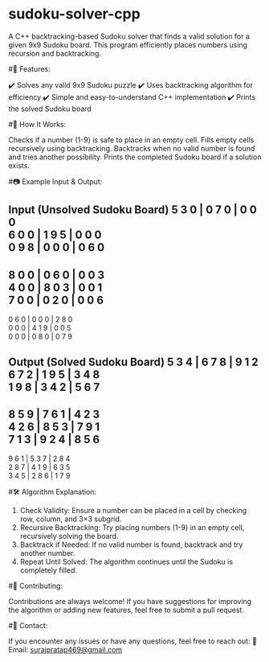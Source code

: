 # sudoku-solver-cpp
A C++ backtracking-based Sudoku solver that finds a valid solution for a given 9x9 Sudoku board. This program efficiently places numbers using recursion and backtracking.

#🚀 Features:

✔️ Solves any valid 9x9 Sudoku puzzle
✔️ Uses backtracking algorithm for efficiency
✔️ Simple and easy-to-understand C++ implementation
✔️ Prints the solved Sudoku board


#📌 How It Works:

Checks if a number (1-9) is safe to place in an empty cell.
Fills empty cells recursively using backtracking.
Backtracks when no valid number is found and tries another possibility.
Prints the completed Sudoku board if a solution exists.


#📷 Example Input & Output:

Input (Unsolved Sudoku Board)
5 3 0 | 0 7 0 | 0 0 0  
6 0 0 | 1 9 5 | 0 0 0  
0 9 8 | 0 0 0 | 0 6 0  
---------------------
8 0 0 | 0 6 0 | 0 0 3  
4 0 0 | 8 0 3 | 0 0 1  
7 0 0 | 0 2 0 | 0 0 6  
---------------------
0 6 0 | 0 0 0 | 2 8 0  
0 0 0 | 4 1 9 | 0 0 5  
0 0 0 | 0 8 0 | 0 7 9  


Output (Solved Sudoku Board)
5 3 4 | 6 7 8 | 9 1 2  
6 7 2 | 1 9 5 | 3 4 8  
1 9 8 | 3 4 2 | 5 6 7  
---------------------
8 5 9 | 7 6 1 | 4 2 3  
4 2 6 | 8 5 3 | 7 9 1  
7 1 3 | 9 2 4 | 8 5 6  
---------------------
9 6 1 | 5 3 7 | 2 8 4  
2 8 7 | 4 1 9 | 6 3 5  
3 4 5 | 2 8 6 | 1 7 9  


#🛠 Algorithm Explanation:

1) Check Validity: Ensure a number can be placed in a cell by checking row, column, and 3×3 subgrid.
2) Recursive Backtracking: Try placing numbers (1-9) in an empty cell, recursively solving the board.
3) Backtrack if Needed: If no valid number is found, backtrack and try another number.
4) Repeat Until Solved: The algorithm continues until the Sudoku is completely filled.


#🤝 Contributing:

Contributions are always welcome! If you have suggestions for improving the algorithm or adding new features, feel free to submit a pull request.

#📩 Contact:

If you encounter any issues or have any questions, feel free to reach out:
📧 Email: surajpratap469@gmail.com
